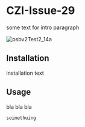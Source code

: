 # CZI-Issue-29

some text for intro paragraph


![osbv2Test2_14a](https://user-images.githubusercontent.com/99416933/196412544-0a1be428-7d5a-49a9-964d-fc52ae312d42.PNG)




## Installation

installation text

## Usage

bla bla bla 

```soimethuing ```
